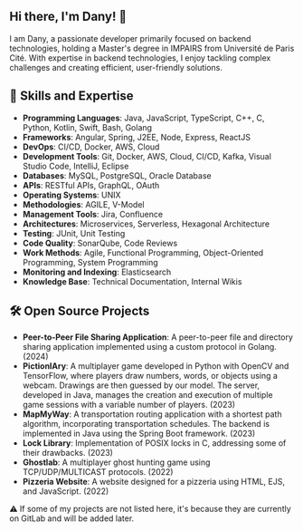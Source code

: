 ## Hi there, I'm Dany! 👋

I am Dany, a passionate developer primarily focused on backend technologies, holding a Master's degree in IMPAIRS from Université de Paris Cité. With expertise in backend technologies, I enjoy tackling complex challenges and creating efficient, user-friendly solutions.


## 🌱 Skills and Expertise

- **Programming Languages**: Java, JavaScript, TypeScript, C++, C, Python, Kotlin, Swift, Bash, Golang
- **Frameworks**: Angular, Spring, J2EE, Node, Express, ReactJS
- **DevOps**: CI/CD, Docker, AWS, Cloud
- **Development Tools**: Git, Docker, AWS, Cloud, CI/CD, Kafka, Visual Studio Code, IntelliJ, Eclipse
- **Databases**: MySQL, PostgreSQL, Oracle Database
- **APIs**: RESTful APIs, GraphQL, OAuth
- **Operating Systems**: UNIX
- **Methodologies**: AGILE, V-Model
- **Management Tools**: Jira, Confluence
- **Architectures**: Microservices, Serverless, Hexagonal Architecture
- **Testing**: JUnit, Unit Testing
- **Code Quality**: SonarQube, Code Reviews
- **Work Methods**: Agile, Functional Programming, Object-Oriented Programming, System Programming
- **Monitoring and Indexing**: Elasticsearch
- **Knowledge Base**: Technical Documentation, Internal Wikis

## 🛠️ Open Source Projects

- **Peer-to-Peer File Sharing Application**: A peer-to-peer file and directory sharing application implemented using a custom protocol in Golang. (2024)
- **PictionIAry**: A multiplayer game developed in Python with OpenCV and TensorFlow, where players draw numbers, words, or objects using a webcam. Drawings are then guessed by our model. The server, developed in Java, manages the creation and execution of multiple game sessions with a variable number of players. (2023)
- **MapMyWay**: A transportation routing application with a shortest path algorithm, incorporating transportation schedules. The backend is implemented in Java using the Spring Boot framework. (2023)
- **Lock Library**: Implementation of POSIX locks in C, addressing some of their drawbacks. (2023)
- **Ghostlab**: A multiplayer ghost hunting game using TCP/UDP/MULTICAST protocols. (2022)
- **Pizzeria Website**: A website designed for a pizzeria using HTML, EJS, and JavaScript. (2022)

⚠️ If some of my projects are not listed here, it's because they are currently on GitLab and will be added later.
